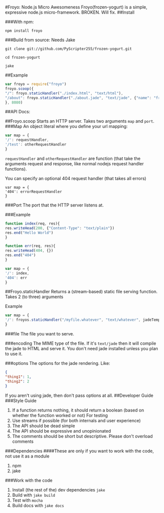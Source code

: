 #Froyo: Node.js Micro Awesomeness
Froyo(frozen-yogurt) is a simple, expressive node.js micro-framework.
BROKEN. Will fix.
##Install

###With npm:
```
npm install froyo
```

###Build from source:
Needs Jake

```
git clone git://github.com/PyScripter255/frozen-yogurt.git

cd frozen-yogurt

jake
```
##Example
```javascript
var froyo = require("froyo")
froyo.scoop({
"/": froyo.staticHandler("./index.html", "text/html"),
"/about": froyo.staticHandler("./about.jade", "text/jade", {"name": "froyo"})
}, 8080)
```

##API Docs:

##Froyo.scoop
Starts an HTTP server. Takes two arguments ```map``` and ```port```.
###Map 
An object literal where you define your url mapping:

```javascript
var map = {
'/': requestHandler,
'/test': otherRequestHandler
}
```

```requestHandler``` and ```otherRequestHandler``` are function (that take the arguments request and response, like normal nodejs request handler functions).

You can specify an optional 404 request handler (that takes all errors)
```
var map = {
'404': errorRequestHandler
}
```

###Port
The port that the HTTP server listens at.

###Example

```javascript
function index(req, res){
res.writeHead(200, {"Content-Type": "text/plain"})
res.end("Hello World")
}

function err(req, res){
res.writeHead(404, {})
res.end("404")
}

var map = {
'/': index,
'404': err
}
```

##Froyo.staticHandler
Returns a (stream-based) static file serving function. Takes 2 (to three) arguments

Example
```javascript
var map = {
'/': froyos.staticHandler("/myfile.whatever", "text/whatever", jadeTemplateVars)
}
```
###file
The file you want to serve.

###encoding
The MIME type of the file. If it's ```text/jade``` then it will compile the jade to HTML and serve it. You don't need jade installed unless you plan to use it.

###options
The options for the jade rendering. Like:

```json
{
"thing1": 1,
"thing2": 2
}
```
If you aren't using jade, then don't pass options at all.
##Developer Guide
###Style Guide
1. If a function returns nothing, it should return a boolean (based on whether the function worked or not) For testing
2. Use streams if possible (for both internals and user experience)
3. The API should be dead simple
4. The API should be expressive and unopinionated
5. The comments should be short but descriptive. Please don't overload comments

###Dependencies
####These are only if you want to work with the code, not use it as a module
1. npm
2. jake

###Work with the code

1. Install (the rest of the) dev dependencies ```jake```
2. Build with ```jake build```
3. Test with ```mocha```
4. Build docs with ```jake docs```

